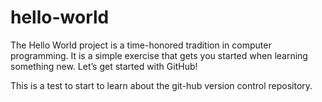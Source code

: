 # hello-world
The Hello World project is a time-honored tradition in computer programming. It is a simple exercise that gets you started when learning something new. Let’s get started with GitHub!

This is a test to start to learn about the git-hub version control repository.
